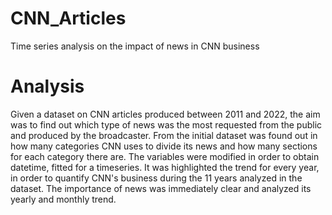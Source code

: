 # CNN_Articles
Time series analysis on the impact of news in CNN business

# Analysis
Given a dataset on CNN articles produced between 2011 and 2022, the aim was to find out which type of news was the most requested from the public and produced by the
broadcaster.
From the initial dataset was found out in how many categories CNN uses to divide its news and how many sections for each category there are. 
The variables were modified in order to obtain datetime, fitted for a timeseries.
It was highlighted the trend for every year, in order to quantify CNN's business during the 11 years analyzed in the dataset. The importance of news was immediately clear and analyzed its yearly and monthly trend.
